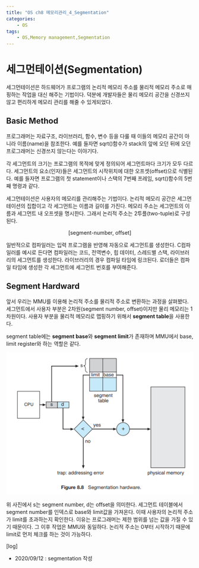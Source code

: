 ```yaml
---
title: "OS ch8 메모리관리_4_Segmentation"
categories:
    - OS
tags:
    - OS,Memory management,Segmentation
---
```


# 세그먼테이션(Segmentation)
세그먼테이션은 하드웨어가 프로그램의 논리적 메모리 주소를 물리적 메모리 주소로 매핑하는 작업을 대신 해주는 기법이다. 덕분에 개발자들은 물리 메모리 공간을 신경쓰지 않고 편리하게 메모리 관리를 해줄 수 있게되었다.

## Basic Method
프로그래머는 자료구조, 라이브러리, 함수, 변수 등을 다룰 때 이들의 메모리 공간이 아니라 이름(name)을 참조한다. 예를 들자면 sqrt()함수가 stack의 앞에 오던 뒤에 오던 프로그래머는 신경쓰지 않는다는 이야기다. 

각 세그먼트의 크기는 프로그램의 목적에 맞게 정의되어 세그먼트마다 크기가 모두 다르다. 세그먼트의 요소(인자)들은 세그먼트의 시작위치에 대한 오프셋(offset)으로 식별된다.
예를 들자면 프로그램의 첫 statement이나 스택의 7번째 프레임, sqrt()함수의 5번째 명령과 같다.

세그먼테이션은 사용자의 메모리를 관리해주는 기법이다. 논리적 메모리 공간은 세그먼테이션의 집합이고 각 세그먼트는 이름과 길이를 가진다. 메모리 주소는 세그먼트의 이름과 세그먼트 내 오프셋을 명시한다. 그래서 논리적 주소는 2투플(two-tuple)로 구성된다.
<p align = "center">
[segment-number, offset]
</p>

일반적으로 컴파일러는 입력 프로그램을 반영해 자동으로 세그먼트를 생성한다. C컴파일러를 예시로 든다면 컴파일러는 코드, 전역변수, 힙 데이터, 스레드별 스택, 라이브러리의 세그먼트를 생성한다. 라이브러리의 경우 컴파일 타임에 링크된다. 로더들은 컴파일 타임에 생성한 각 세그먼트에 세그먼트 번호를 부여해준다.

## Segment Hardward
앞서 우리는 MMU를 이용해 논리적 주소를 물리적 주소로 변환하는 과정을 살펴봤다. 세그먼트에서 사용자 부분은 2차원(segment number, offset)이지만 물리 메모리는 1차원이다. 사용자 부분을 물리적 메모리로 맵핑하기 위해서 **segment table**을 사용한다. 

segment table에는 **segment base**와 **segment limit**가 존재하며 MMU에서 base, limit register와 하는 역할은 같다. 

<p align = "center">
<img src="./image/segment_table.png" alt="세그먼트 테이블" width="550">
</p>

위 사진에서 s는 segment number, d는 offset을 의미한다. 세그먼트 테이블에서 segment number를 인덱스로 base와 limit값을 가져온다. 이때 사용자의 논리적 주소가 limit를 초과하는지 확인한다. 이유는 프로그래머는 제한 범위를 넘는 값을 가질 수 있기 때문이다. 그 이후 작업은 MMU와 동일하다. 논리적 주소는 0부터 시작하기 때문에 limit로 먼저 체크를 하는 것이 가능하다.

[log]
- 2020/09/12 : segmentation 작성